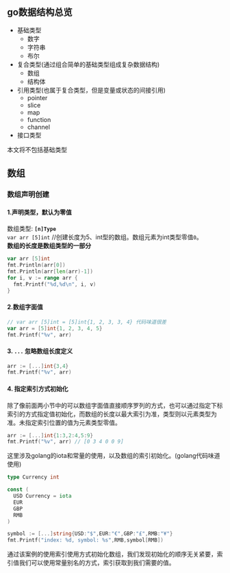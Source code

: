 ## go数据结构总览
- 基础类型
  - 数字
  - 字符串
  - 布尔
- 复合类型(通过组合简单的基础类型组成复杂数据结构)
  - 数组
  - 结构体
- 引用类型(也属于复合类型，但是变量或状态的间接引用)
  - pointer
  - slice
  - map
  - function
  - channel
- 接口类型

本文将不包括基础类型

## 数组
### 数组声明创建
#### 1.声明类型，默认为零值
数组类型: **`[n]Type`**  
`var arr [5]int` //创建长度为5、int型的数组。数组元素为int类型零值`0`。  
**数组的长度是数组类型的一部分**  

```go
var arr [5]int
fmt.Println(arr[0])
fmt.Println(arr[len(arr)-1])
for i, v := range arr {
  fmt.Printf("%d,%d\n", i, v)
}
```

#### 2.数组字面值

```go
// var arr [5]int = [5]int{1, 2, 3, 3, 4} 代码味道很差
var arr = [5]int{1, 2, 3, 4, 5}
fmt.Printf("%v", arr)
```

#### 3. `...` 忽略数组长度定义
```go
arr := [...]int{3,4}
fmt.Printf("%v", arr)
```
#### 4. 指定索引方式初始化
除了像前面两小节中的可以数组字面值直接顺序罗列的方式，也可以通过指定下标索引的方式指定值初始化，而数组的长度以最大索引为准，类型则以元素类型为准。未指定索引位置的值为元素类型零值。  

```go
arr := [...]int{1:3,2:4,5:9}
fmt.Printf("%v", arr) // [0 3 4 0 0 9]
```

这里涉及golang的iota和常量的使用，以及数组的索引初始化。(golang代码味道使用) 
```go
type Currency int

const (
  USD Currency = iota
  EUR
  GBP
  RMB
)

symbol := [...]string{USD:"$",EUR:"€",GBP:"£",RMB:"¥"}
fmt.Printf("index: %d, symbol: %s",RMB,symbol[RMB])
```
通过该案例的使用索引使用方式初始化数组，我们发现初始化的顺序无关紧要，索引值我们可以使用常量别名的方式，索引获取到我们需要的值。  


